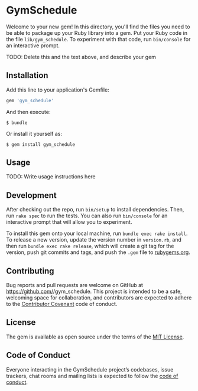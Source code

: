 # GymSchedule

Welcome to your new gem! In this directory, you'll find the files you need to be able to package up your Ruby library into a gem. Put your Ruby code in the file `lib/gym_schedule`. To experiment with that code, run `bin/console` for an interactive prompt.

TODO: Delete this and the text above, and describe your gem

## Installation

Add this line to your application's Gemfile:

```ruby
gem 'gym_schedule'
```

And then execute:

    $ bundle

Or install it yourself as:

    $ gem install gym_schedule

## Usage

TODO: Write usage instructions here

## Development

After checking out the repo, run `bin/setup` to install dependencies. Then, run `rake spec` to run the tests. You can also run `bin/console` for an interactive prompt that will allow you to experiment.

To install this gem onto your local machine, run `bundle exec rake install`. To release a new version, update the version number in `version.rb`, and then run `bundle exec rake release`, which will create a git tag for the version, push git commits and tags, and push the `.gem` file to [rubygems.org](https://rubygems.org).

## Contributing

Bug reports and pull requests are welcome on GitHub at https://github.com/<gbzhang6>/gym_schedule. This project is intended to be a safe, welcoming space for collaboration, and contributors are expected to adhere to the [Contributor Covenant](http://contributor-covenant.org) code of conduct.

## License

The gem is available as open source under the terms of the [MIT License](http://opensource.org/licenses/MIT).

## Code of Conduct

Everyone interacting in the GymSchedule project’s codebases, issue trackers, chat rooms and mailing lists is expected to follow the [code of conduct](https://github.com/<gbzhang6>/gym_schedule/blob/master/CODE_OF_CONDUCT.md).
